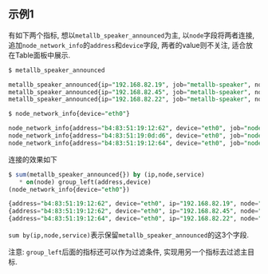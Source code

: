 ## 示例1

有如下两个指标, 想以`metallb_speaker_announced`为主, 以`node`字段将两者连接, 追加`node_network_info`的`address`和`device`字段, 两者的value则不关注, 适合放在Table面板中展示.

```sql
$ metallb_speaker_announced

metallb_speaker_announced{ip="192.168.82.19", job="metallb-speaker", node="master-1", service="default/test-service"}   1
metallb_speaker_announced{ip="192.168.82.45", job="metallb-speaker", node="master-1", service="metallb/webhook-svc"}    1
metallb_speaker_announced{ip="192.168.82.22", job="metallb-speaker", node="master-3", service="remote/remote-dev-svc"}  1
```

```sql
$ node_network_info{device="eth0"}

node_network_info{address="b4:83:51:19:12:62", device="eth0", job="node_exporter", node="master-1"}                     1
node_network_info{address="b4:83:51:19:0d:d6", device="eth0", job="node_exporter", node="master-2"}                     1
node_network_info{address="b4:83:51:19:12:64", device="eth0", job="node_exporter", node="master-3"}                     1
```

连接的效果如下

```sql
$ sum(metallb_speaker_announced{}) by (ip,node,service)
   * on(node) group_left(address,device)
(node_network_info{device="eth0"})

{address="b4:83:51:19:12:62", device="eth0", ip="192.168.82.19", node="white-master-1", service="default/test-service"} 1
{address="b4:83:51:19:12:62", device="eth0", ip="192.168.82.45", node="white-master-1", service="metallb/webhook-svc"}  1
{address="b4:83:51:19:12:64", device="eth0", ip="192.168.82.22", node="white-master-3", service="remote/remote-dev-svc"}1
```

`sum by(ip,node,service)`表示保留`metallb_speaker_announced`的这3个字段.

注意: `group_left`后面的指标还可以作为过滤条件, 实现用另一个指标去过滤主目标.
